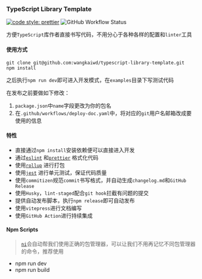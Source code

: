 ### TypeScript Library Template

[![code style: prettier](https://img.shields.io/badge/code_style-prettier-ff69b4.svg?style=flat-square)](https://github.com/prettier/prettier)
![GitHub Workflow Status](https://img.shields.io/github/workflow/status/wangkaiwd/typescript-library-template/Deploy%20to%20GitHub%20pages)

方便`TypeScript`库作者直接书写代码，不用分心于各种各样的配置和`linter`工具

#### 使用方式

```shell
git clone git@github.com:wangkaiwd/typescript-library-template.git
npm install
```

之后执行`npm run dev`即可进入开发模式，在`examples`目录下写测试代码

在发布之前要做如下修改：

1. `package.json`中`name`字段更改为你的包名
2. 在`.github/workflows/deploy-doc.yaml`中，将对应的`git`用户名邮箱改成要使用的信息

#### 特性

* 直接通过`npm install`安装依赖便可以直接进入开发
* 通过[`eslint`](https://github.com/eslint/eslint) 和[`prettier`](https://github.com/prettier/prettier) 格式化代码
* 使用[`rollup`](https://github.com/rollup/rollup) 进行打包
* 使用[`jest`](https://github.com/facebook/jest) 进行单元测试，保证代码质量
* 使用`commitizen`规范`commit`书写格式，并自动生成`changelog.md`和`GitHub Release`
* 使用`Husky`，`lint-staged`配合`git hook`拦截有问题的提交
* 提供自动发布脚本，执行`npm release`即可自动发布
* 使用`vitepress`进行文档编写
* 使用`GitHub Action`进行持续集成

#### Npm Scripts

> [`ni`](https://github.com/antfu/ni)会自动帮我们使用正确的包管理器，可以让我们不用再记忆不同包管理器的命令，推荐使用

* npm run dev
* npm run build

